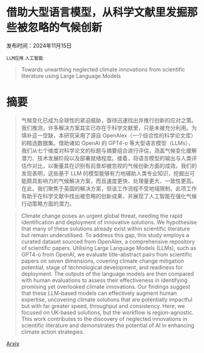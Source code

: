 # 借助大型语言模型，从科学文献里发掘那些被忽略的气候创新

发布时间：2024年11月15日

`LLM应用` `人工智能`

> Towards unearthing neglected climate innovations from scientific literature using Large Language Models

# 摘要

> 气候变化已成为全球性的紧迫威胁，亟待迅速找出并推行创新的应对之策。我们推测，许多解决方案其实已存在于科学文献里，只是未被充分利用。为填补这一空缺，本研究采用了源自 OpenAlex（一个综合性的科学论文库）的精选数据集。借助诸如 OpenAI 的 GPT4-o 等大型语言模型（LLMs），我们从七个维度对科学论文的标题与摘要组合进行评估，涵盖气候变化缓解潜力、技术发展阶段以及部署就绪程度。接着，将语言模型的输出与人类评估作对比，以衡量其在识别有前景却被忽视的气候创新方面的成效。我们的发现表明，这些基于 LLM 的模型能够有力地辅助人类专业知识，挖掘出可能颇具影响力的气候解决方案，而且速度更快、处理量更大、一致性更高。在此，我们聚焦于英国的解决方案，但该工作流程不受地域限制。此项工作有助于在科学文献中找出被忽略的创新成果，并展现了人工智能在强化气候行动策略方面的潜力。

> Climate change poses an urgent global threat, needing the rapid identification and deployment of innovative solutions. We hypothesise that many of these solutions already exist within scientific literature but remain underutilised. To address this gap, this study employs a curated dataset sourced from OpenAlex, a comprehensive repository of scientific papers. Utilising Large Language Models (LLMs), such as GPT4-o from OpenAI, we evaluate title-abstract pairs from scientific papers on seven dimensions, covering climate change mitigation potential, stage of technological development, and readiness for deployment. The outputs of the language models are then compared with human evaluations to assess their effectiveness in identifying promising yet overlooked climate innovations. Our findings suggest that these LLM-based models can effectively augment human expertise, uncovering climate solutions that are potentially impactful but with far greater speed, throughput and consistency. Here, we focused on UK-based solutions, but the workflow is region-agnostic. This work contributes to the discovery of neglected innovations in scientific literature and demonstrates the potential of AI in enhancing climate action strategies.

[Arxiv](https://arxiv.org/abs/2411.10055)
